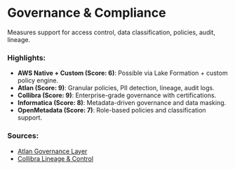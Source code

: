 # Governance & Compliance

Measures support for access control, data classification, policies, audit, lineage.

### Highlights:

- **AWS Native + Custom (Score: 6)**: Possible via Lake Formation + custom policy engine.
- **Atlan (Score: 9)**: Granular policies, PII detection, lineage, audit logs.
- **Collibra (Score: 9)**: Enterprise-grade governance with certifications.
- **Informatica (Score: 8)**: Metadata-driven governance and data masking.
- **OpenMetadata (Score: 7)**: Role-based policies and classification support.

### Sources:
- [Atlan Governance Layer](https://atlan.com/product/governance/)
- [Collibra Lineage & Control](https://www.collibra.com/us/en/product)
